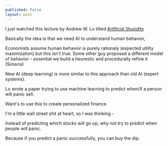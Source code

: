 ```yaml
---
published: False
layout: post
---
```



I just watched this lecture by Andrew W. Lo titled [Artificial Stupidity](https://www.youtube.com/watch?v=zqw1nmJ7XZM&t=3957s)

Basically the idea is that we need AI to understand human behavior, 

Economists assume human behavior is purely rationaly (expected utility maximization) but this isn't true. 
Some other guy proposed a different model of behavior - essential we build a heurestic and procedurally refine it (Simons)

New AI (deep learning) is more similar to this approach than old AI (expert systems). 

Lo wrote a paper trying to use machine learning to predict when/if a person will panic sell. 

Want's to use this to create personalized finance. 

I'm a little wall street shit at heart, so I was thinking -

Instead of predicting which stocks will go up, why not try to predict when people will panic. 

Because if you predict a panic successfully, you can buy the dip. 


